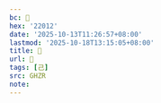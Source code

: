 ```yaml
---
bc: 𢀒
hex: '22012'
date: '2025-10-13T11:26:57+08:00'
lastmod: '2025-10-18T13:15:05+08:00'
title: 󰔤
url: 󰔤
tags: [己]
src: GHZR
note:
---
```


